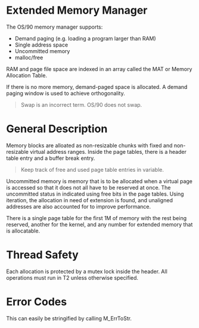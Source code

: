 # Extended Memory Manager

The OS/90 memory manager supports:
* Demand paging (e.g. loading a program larger than RAM)
* Single address space
* Uncommitted memory
* malloc/free

RAM and page file space are indexed in an array called the MAT or Memory Allocation Table.

If there is no more memory, demand-paged space is allocated. A demand paging window is used to achieve orthogonality.

> Swap is an incorrect term. OS/90 does not swap.


# General Description

Memory blocks are alloated as non-resizable chunks with fixed and non-resizable virtual address ranges. Inside the page tables, there is a header table entry and a buffer break entry.

> Keep track of free and used page table entries in variable.

Uncommitted memory is memory that is to be allocated when a virtual page is accessed so that it does not all have to be reserved at once. The uncommitted status in indicated using free bits in the page tables. Using iteration, the allocation in need of extension is found, and unaligned addresses are also accounted for to improve performance.

There is a single page table for the first 1M of memory with the rest being reserved, another for the kernel, and any number for extended memory that is allocatable.

# Thread Safety

Each allocation is protected by a mutex lock inside the header. All operations must run in T2 unless otherwise specified.


# Error Codes

This can easily be stringified by calling M_ErrToStr.
